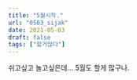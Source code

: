 ```yaml
---
title: "5월시작."
url: "0503_sijak"
date: 2021-05-03
draft: false
tags: ["할거많다"]
---
```

쉬고싶고 놀고싶은데... 5월도 할게 많구나.
